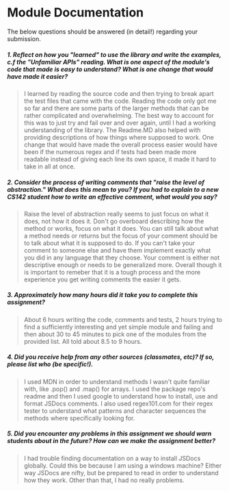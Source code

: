 # Module Documentation

The below questions should be answered (in detail!) regarding your submission.

##### 1. Reflect on how you "learned" to use the library and write the examples, c.f the "Unfamiliar APIs" reading. What is one aspect of the module's code that made is easy to understand? What is one change that would have made it easier?
> I learned by reading the source code and then trying to break apart the test files that came with the code. Reading the code only got me so far and there are some parts of the larger methods that can be rather complicated and overwhelming.
The best way to account for this was to just try and fail over and over again, until I had a working understanding of the library. The Readme.MD also helped with providing descriptions of how things where supposed to work. One change that would
have made the overall process easier would have been if the numerous regex and if tests had been made more readable instead of giving each line its own space, it made it hard to take in all at once.


##### 2. Consider the process of writing comments that "raise the level of abstraction." What does this mean to you? If you had to explain to a new CS142 student how to write an effective comment, what would you say? #####
> Raise the level of abstraction really seems to just focus on what it does, not how it does it. Don't go overboard describing how the method or works, focus on what it does. You can still talk about what a method needs or 
returns but the focus of your comment should be to talk about what it is supposed to do. If you can't take your comment to someone else and have them implement exactly what you did in any language that they choose. Your comment
is either not descriptive enough or needs to be generalized more. Overall though it is important to remeber that it is a tough process and the more experience you get writing comments the easier it gets.


##### 3. Approximately how many hours did it take you to complete this assignment? #####
> About 6 hours writing the code, comments and tests, 2 hours trying to find a sufficiently interesting and yet simple module and failing and then about 30 to 45 minutes to pick one of the modules from the provided list. All told
about 8.5 to 9 hours.


##### 4. Did you receive help from any other sources (classmates, etc)? If so, please list who (be specific!). #####
> I used MDN in order to understand methods I wasn't quite familiar with, like .pop() and .map() for arrays. I used the package repo's readme and then I used google to understand how to install, use and format JSDocs comments.
I also used regex101.com for their regex tester to understand what patterns and character sequences the methods where specifically looking for.


##### 5. Did you encounter any problems in this assignment we should warn students about in the future? How can we make the assignment better? #####
> I had trouble finding documentation on a way to install JSDocs globally. Could this be because I am using a windows machine? Either way JSDocs are nifty, but be prepared to read in order to understand how they work. Other than 
that, I had no really problems.
